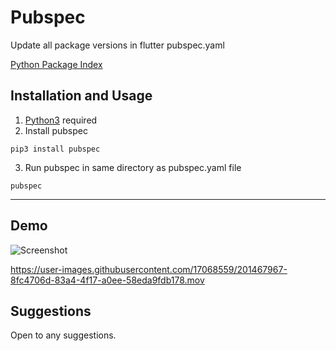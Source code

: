 # Pubspec

Update all package versions in flutter pubspec.yaml

[Python Package Index](https://pypi.org/project/pubspec/)

## Installation and Usage

1. [Python3](https://www.python.org/downloads/) required
2. Install pubspec
```
pip3 install pubspec
```
3. Run pubspec in same directory as pubspec.yaml file
```
pubspec
```

---
## Demo
![Screenshot](https://user-images.githubusercontent.com/17068559/201468054-a8af7bcb-db53-408a-ba18-6cbf5208900e.png)

https://user-images.githubusercontent.com/17068559/201467967-8fc4706d-83a4-4f17-a0ee-58eda9fdb178.mov


## Suggestions
Open to any suggestions.
